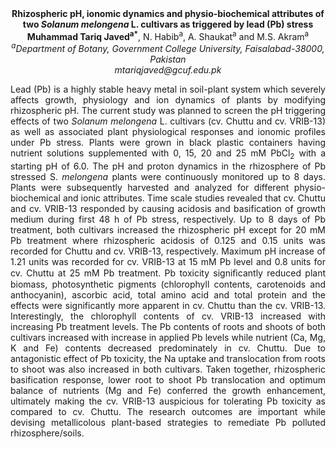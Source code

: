 <center><strong>Rhizospheric pH, ionomic dynamics and physio-biochemical attributes of
two <i>Solanum melongena</i> L. cultivars as triggered by lead (Pb) stress</strong>

<center><strong>Muhammad Tariq Javed<sup>a*</sup></strong>, N. Habib<sup>a</sup>, A. Shaukat<sup>a</sup> and M.S.
Akram<sup>a</sup>

<center><i><sup>a</sup>Department of Botany, Government College University,
Faisalabad-38000, Pakistan</i>

<center><i>mtariqjaved@gcuf.edu.pk</i>

<p style="text-align:justify">Lead (Pb) is a highly stable heavy metal in soil-plant system which
severely affects growth, physiology and ion dynamics of plants by
modifying rhizospheric pH. The current study was planned to screen the
pH triggering effects of two <i>Solanum melongena</i> L. cultivars (cv.
Chuttu and cv. VRIB-13) as well as associated plant physiological
responses and ionomic profiles under Pb stress. Plants were grown in
black plastic containers having nutrient solutions supplemented with 0,
15, 20 and 25 mM PbCl<sub>2</sub> with a starting pH of 6.0. The pH and proton
dynamics in the rhizosphere of Pb stressed S. <i>melongena</i> plants were
continuously monitored up to 8 days. Plants were subsequently harvested
and analyzed for different physio-biochemical and ionic attributes. Time
scale studies revealed that cv. Chuttu and cv. VRIB-13 responded by
causing acidosis and basification of growth medium during first 48 h of
Pb stress, respectively. Up to 8 days of Pb treatment, both cultivars
increased the rhizospheric pH except for 20 mM Pb treatment where
rhizospheric acidosis of 0.125 and 0.15 units was recorded for Chuttu
and cv. VRIB-13, respectively. Maximum pH increase of 1.21 units was
recorded for cv. VRIB-13 at 15 mM Pb level and 0.8 units for cv. Chuttu
at 25 mM Pb treatment. Pb toxicity signiﬁcantly reduced plant biomass,
photosynthetic pigments (chlorophyll contents, carotenoids and
anthocyanin), ascorbic acid, total amino acid and total protein and the
effects were significantly more apparent in cv. Chuttu than the cv.
VRIB-13. Interestingly, the chlorophyll contents of cv. VRIB-13
increased with increasing Pb treatment levels. The Pb contents of roots
and shoots of both cultivars increased with increase in applied Pb
levels while nutrient (Ca, Mg, K and Fe) contents decreased
predominately in cv. Chuttu. Due to antagonistic effect of Pb toxicity,
the Na uptake and translocation from roots to shoot was also increased
in both cultivars. Taken together, rhizospheric basification response,
lower root to shoot Pb translocation and optimum balance of nutrients
(Mg and Fe) conferred the growth enhancement, ultimately making the cv.
VRIB-13 auspicious for tolerating Pb toxicity as compared to cv. Chuttu.
The research outcomes are important while devising metallicolous
plant-based strategies to remediate Pb polluted rhizosphere/soils.
